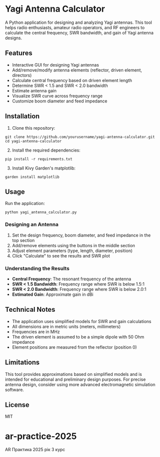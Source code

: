 # Yagi Antenna Calculator

A Python application for designing and analyzing Yagi antennas. This tool helps radio enthusiasts, amateur radio operators, and RF engineers to calculate the central frequency, SWR bandwidth, and gain of Yagi antenna designs.

## Features

- Interactive GUI for designing Yagi antennas
- Add/remove/modify antenna elements (reflector, driven element, directors)
- Calculate central frequency based on driven element length
- Determine SWR < 1.5 and SWR < 2.0 bandwidth
- Estimate antenna gain
- Visualize SWR curve across frequency range
- Customize boom diameter and feed impedance

## Installation

1. Clone this repository:
```
git clone https://github.com/yourusername/yagi-antenna-calculator.git
cd yagi-antenna-calculator
```

2. Install the required dependencies:
```
pip install -r requirements.txt
```

3. Install Kivy Garden's matplotlib:
```
garden install matplotlib
```

## Usage

Run the application:
```
python yagi_antenna_calculator.py
```

### Designing an Antenna

1. Set the design frequency, boom diameter, and feed impedance in the top section
2. Add/remove elements using the buttons in the middle section
3. Adjust element parameters (type, length, diameter, position)
4. Click "Calculate" to see the results and SWR plot

### Understanding the Results

- **Central Frequency**: The resonant frequency of the antenna
- **SWR < 1.5 Bandwidth**: Frequency range where SWR is below 1.5:1
- **SWR < 2.0 Bandwidth**: Frequency range where SWR is below 2.0:1
- **Estimated Gain**: Approximate gain in dBi

## Technical Notes

- The application uses simplified models for SWR and gain calculations
- All dimensions are in metric units (meters, millimeters)
- Frequencies are in MHz
- The driven element is assumed to be a simple dipole with 50 Ohm impedance
- Element positions are measured from the reflector (position 0)

## Limitations

This tool provides approximations based on simplified models and is intended for educational and preliminary design purposes. For precise antenna design, consider using more advanced electromagnetic simulation software.

## License

MIT


# ar-practice-2025
AR Практика 2025 рік 3 курс
